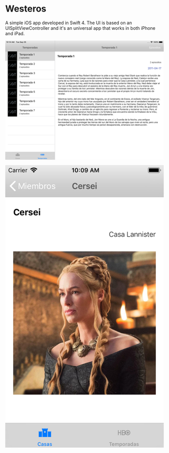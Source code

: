 # Westeros

A simple iOS app developed in Swift 4. The UI is based on an UISplitViewController and it's an universal app that works in both iPhone and iPad.

![iPad](ipad.png?raw=true "iPad")

![iPhone](iphone.png?raw=true "iPhone")
